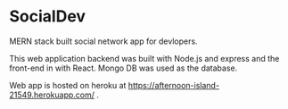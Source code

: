 # SocialDev
MERN stack built social network app for devlopers.

This web application backend was built with Node.js and express and the front-end in with React. 
Mongo DB was used as the database. 

Web app is hosted on heroku at https://afternoon-island-21549.herokuapp.com/ .
